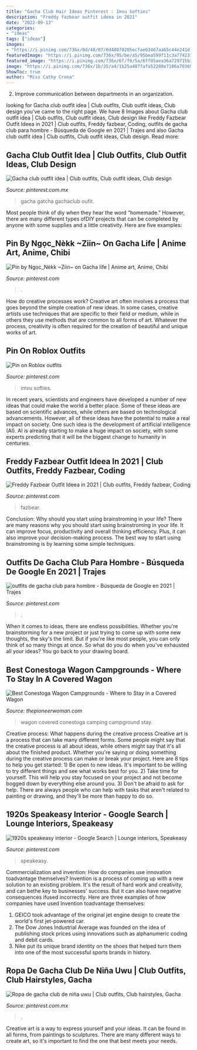 ```yaml
---
title: "Gacha Club Hair Ideas Pinterest : Imvu Softies"
description: "Freddy fazbear outfit ideea in 2021"
date: "2022-09-13"
categories:
- "ideas"
tags: ["ideas"]
images:
- "https://i.pinimg.com/736x/0d/48/07/0d48070205ecfae63467aa65c44e241d.jpg"
featuredImage: "https://i.pinimg.com/736x/95/be/a5/95bea599f11c3a7742310268d593b037.jpg"
featured_image: "https://i.pinimg.com/736x/6f/f0/5a/6ff05aea36a729715b385c7efc29ebc0.jpg"
image: "https://i.pinimg.com/736x/1b/25/a4/1b25a487fafa52208e7106a703690c76.jpg"
ShowToc: true
author: "Miss Cathy Crona"
---
```



2. Improve communication between departments in an organization.

	

		
looking for Gacha club outfit idea | Club outfits, Club outfit ideas, Club design you've came to the right page. We have 8 Images about Gacha club outfit idea | Club outfits, Club outfit ideas, Club design like Freddy Fazbear Outfit Ideea in 2021 | Club outfits, Freddy fazbear, Coding, outfits de gacha club para hombre - Búsqueda de Google en 2021 | Trajes and also Gacha club outfit idea | Club outfits, Club outfit ideas, Club design. Read more:
		
    
## Gacha Club Outfit Idea | Club Outfits, Club Outfit Ideas, Club Design

<img loading=lazy src="https://i.pinimg.com/736x/1b/25/a4/1b25a487fafa52208e7106a703690c76.jpg" onerror="this.onerror=null;this.src='https://tse4.mm.bing.net/th?id=OIP.uMTPplFeHCDBwhFBa-cCEQHaHT&amp;pid=15.1';" alt="Gacha club outfit idea | Club outfits, Club outfit ideas, Club design">

_Source: pinterest.com.mx_

>gacha gatcha gachaclub oufit. 

	

Most people think of diy when they hear the word “homemade.” However, there are many different types ofDIY projects that can be completed by anyone with some supplies and a little creativity. Here are five examples:

    
## Pin By Ngọc_Nèkk ~Ziin~ On Gacha Life | Anime Art, Anime, Chibi

<img loading=lazy src="https://i.pinimg.com/736x/48/8c/75/488c7559d435123218e826c0ef6f6815.jpg" onerror="this.onerror=null;this.src='https://tse4.mm.bing.net/th?id=OIP.ygxcs5yZmG7gFCl52AwZLwHaL7&amp;pid=15.1';" alt="Pin by Ngọc_Nèkk ~Ziin~ on Gacha life | Anime art, Anime, Chibi">

_Source: pinterest.com_

>. 

	

How do creative processes work?
Creative art often involves a process that goes beyond the simple creation of new ideas. In some cases, creative artists use techniques that are specific to their field or medium, while in others they use methods that are common to all forms of art. Whatever the process, creativity is often required for the creation of beautiful and unique works of art.

    
## Pin On Roblox Outfits

<img loading=lazy src="https://i.pinimg.com/736x/6f/f0/5a/6ff05aea36a729715b385c7efc29ebc0.jpg" onerror="this.onerror=null;this.src='https://tse4.mm.bing.net/th?id=OIP.GSVcaTlHfBaYqjKOfQpDCQHaLf&amp;pid=15.1';" alt="Pin on Roblox outfits">

_Source: pinterest.com_

>imvu softies. 

	

In recent years, scientists and engineers have developed a number of new ideas that could make the world a better place. Some of these ideas are based on scientific advances, while others are based on technological advancements. However, all of these ideas have the potential to make a real impact on society. One such idea is the development of artificial intelligence (AI). AI is already starting to make a huge impact on society, with some experts predicting that it will be the biggest change to humanity in centuries.

    
## Freddy Fazbear Outfit Ideea In 2021 | Club Outfits, Freddy Fazbear, Coding

<img loading=lazy src="https://i.pinimg.com/736x/61/49/fd/6149fddb8c9ea86438282725264133ca.jpg" onerror="this.onerror=null;this.src='https://tse2.mm.bing.net/th?id=OIP.XuyBGQCaB7TgusbarGcD1wHaHa&amp;pid=15.1';" alt="Freddy Fazbear Outfit Ideea in 2021 | Club outfits, Freddy fazbear, Coding">

_Source: pinterest.com_

>fazbear. 

	

Conclusion: Why should you start using brainstroming in your life?
There are many reasons why you should start using brainstroming in your life. It can improve focus, productivity and overall thinking efficiency. Plus, it can also improve your decision-making process. The best way to start using brainstroming is by learning some simple techniques.

    
## Outfits De Gacha Club Para Hombre - Búsqueda De Google En 2021 | Trajes

<img loading=lazy src="https://i.pinimg.com/736x/0d/48/07/0d48070205ecfae63467aa65c44e241d.jpg" onerror="this.onerror=null;this.src='https://tse4.mm.bing.net/th?id=OIP.7Cx8O_uo4IkMuzh-e6N4bQHaHQ&amp;pid=15.1';" alt="outfits de gacha club para hombre - Búsqueda de Google en 2021 | Trajes">

_Source: pinterest.com_

>. 

	

When it comes to ideas, there are endless possibilities. Whether you're brainstorming for a new project or just trying to come up with some new thoughts, the sky's the limit. But if you're like most people, you can only think of so many things at once. So what do you do when you've exhausted all your ideas? You go back to your drawing board.

    
## Best Conestoga Wagon Campgrounds - Where To Stay In A Covered Wagon

<img loading=lazy src="https://hips.hearstapps.com/hmg-prod.s3.amazonaws.com/images/covered-wagon-campground-1598453280.jpg?crop=1.00xw:0.954xh;0,0&amp;resize=1200:*" onerror="this.onerror=null;this.src='https://tse1.mm.bing.net/th?id=OIP.V_J9UU02dRiRR9yaZKyI1gHaDt&amp;pid=15.1';" alt="Best Conestoga Wagon Campgrounds - Where to Stay in a Covered Wagon">

_Source: thepioneerwoman.com_

>wagon covered conestoga camping campground stay. 

	

Creative process: What happens during the creative process
Creative art is a process that can take many different forms. Some people might say that the creative process is all about ideas, while others might say that it's all about the finished product. Whether you're saying or doing something during the creative process can make or break your project. Here are 8 tips to help you get started: 1) Be open to new ideas. It's important to be willing to try different things and see what works best for you. 2) Take time for yourself. This will help you stay focused on your project and not become bogged down by everything else around you. 3) Don't be afraid to ask for help. There are always people who can help with tasks that aren't related to painting or drawing, and they'll be more than happy to do so.

    
## 1920s Speakeasy Interior - Google Search | Lounge Interiors, Speakeasy

<img loading=lazy src="https://i.pinimg.com/736x/e7/50/ab/e750ab69d4f033fef08df3c99f723e09.jpg" onerror="this.onerror=null;this.src='https://tse3.mm.bing.net/th?id=OIP.qQeehkhgYy-ijhgCjLYpcgHaEo&amp;pid=15.1';" alt="1920s speakeasy interior - Google Search | Lounge interiors, Speakeasy">

_Source: pinterest.com_

>speakeasy. 

	

Commercialization and invention: How do companies use innovation toadvantage themselves?
Invention is a process of coming up with a new solution to an existing problem. It's the result of hard work and creativity, and can bethe key to businesses' success. But it can also have negative consequences ifused incorrectly. Here are three examples of how companies have used Invention toadvantage themselves: 
1. GEICO took advantage of the original jet engine design to create the world's first jet-powered car.
2. The Dow Jones Industrial Average was founded on the idea of publishing stock prices using innovations such as alphanumeric coding and debit cards.
3. Nike put its unique brand identity on the shoes that helped turn them into one of the most successful sports brands in history.

    
## Ropa De Gacha Club De Niña Uwu | Club Outfits, Club Hairstyles, Gacha

<img loading=lazy src="https://i.pinimg.com/736x/95/be/a5/95bea599f11c3a7742310268d593b037.jpg" onerror="this.onerror=null;this.src='https://tse3.mm.bing.net/th?id=OIP.dWPEQ99YHA900-uliIs14AHaHY&amp;pid=15.1';" alt="Ropa de gacha club de niña uwu | Club outfits, Club hairstyles, Gacha">

_Source: pinterest.com.mx_

>. 

	

Creative art is a way to express yourself and your ideas. It can be found in all forms, from paintings to sculptures. There are many different ways to create art, so it's important to find the one that best meets your needs.

